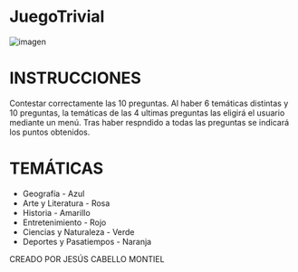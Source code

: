 # JuegoTrivial

![imagen](https://alijuguetes.es/img/hyl_lan/13.jpg)


# INSTRUCCIONES
  Contestar correctamente las 10 preguntas.
  Al haber 6 temáticas distintas y 10 preguntas, la temáticas de las 4 ultimas preguntas las eligirá el usuario mediante un menú.
  Tras haber respndido a todas las preguntas se indicará los puntos obtenidos.

# TEMÁTICAS
 * Geografía - Azul
 * Arte y Literatura - Rosa
 * Historia - Amarillo
 * Entretenimiento - Rojo
 * Ciencias y Naturaleza - Verde
 * Deportes y Pasatiempos - Naranja

CREADO POR JESÚS CABELLO MONTIEL
